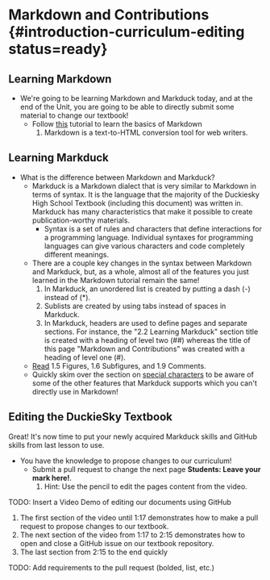 # Markdown and Contributions {#introduction-curriculum-editing status=ready}

## Learning Markdown 

- We're going to be learning Markdown and Markduck today, and at the end of the Unit, you are going to be able to directly submit some material to change our textbook!
    - Follow [this](https://www.markdowntutorial.com/) tutorial to learn the basics of Markdown
        1. Markdown is a text-to-HTML conversion tool for web writers.

## Learning Markduck

- What is the difference between Markdown and Markduck?
    - Markduck is a Markdown dialect that is very similar to Markdown in terms of syntax. It is the language that the majority of the Duckiesky High School Textbook (including this document) was written in. Markduck has many characteristics that make it possible to create publication-worthy materials.
        - Syntax is a set of rules and characters that define interactions for a programming language. Individual syntaxes for programming languages can give various characters and code completely different meanings.
    - There are a couple key changes in the syntax between Markdown and Markduck, but, as a whole, almost all of the features you just learned in the Markdown tutorial remain the same! 
        1. In Markduck, an unordered list is created by putting a dash (-) instead of (*).
        2. Sublists are created by using tabs instead of spaces in Markduck.
        3. In Markduck, headers are used to define pages and separate sections. For instance, the "2.2 Learning Markduck" section title is created with a heading of level two (##) whereas the title of this page "Markdown and Contributions" was created with a heading of level one (#).
    - [Read](https://docs.duckietown.org/DT19/duckumentation/out/markduck_basic.html) 1.5 Figures, 1.6 Subfigures, and 1.9 Comments.
    - Quickly skim over the section on [special characters](https://docs.duckietown.org/DT19/duckumentation/out/markduck_special_pars.html) to be aware of some of the other features that Markduck supports which you can't directly use in Markdown!

## Editing the DuckieSky Textbook 

Great! It's now time to put your newly acquired Markduck skills and GitHub skills from last lesson to use.

- You have the knowledge to propose changes to our curriculum!
    - Submit a pull request to change the next page __Students: Leave your mark here!__.
        1. Hint: Use the pencil to edit the pages content from the video.

TODO: Insert a Video Demo of editing our documents using GitHub

1. The first section of the video until 1:17 demonstrates how to make a pull request to propose changes to our textbook.
2. The next section of the video from 1:17 to 2:15 demonstrates how to open and close a GitHub issue on our textbook repository.
3. The last section from 2:15 to the end quickly 

TODO: Add requirements to the pull request (bolded, list, etc.)